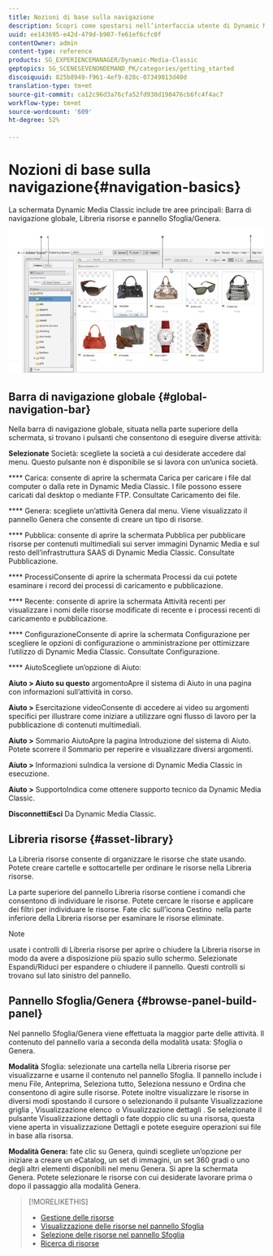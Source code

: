 ```yaml
---
title: Nozioni di base sulla navigazione
description: Scopri come spostarsi nell’interfaccia utente di Dynamic Media Classic.
uuid: ee143695-e42d-479d-b907-fe61ef6cfc0f
contentOwner: admin
content-type: reference
products: SG_EXPERIENCEMANAGER/Dynamic-Media-Classic
geptopics: SG_SCENESEVENONDEMAND_PK/categories/getting_started
discoiquuid: 825b8949-f961-4ef9-828c-07349013d40d
translation-type: tm+mt
source-git-commit: ca12c96d3a76cfa52fd930d190476cb6fc4f4ac7
workflow-type: tm+mt
source-wordcount: '609'
ht-degree: 52%

---
```



# Nozioni di base sulla navigazione{#navigation-basics}

La schermata Dynamic Media Classic include tre aree principali: Barra di navigazione globale, Libreria risorse e pannello Sfoglia/Genera.

![Nozioni di base sulla navigazione](/help/assets/gs_navigation_basics_popup_popup.png)

## Barra di navigazione globale {#global-navigation-bar}

Nella barra di navigazione globale, situata nella parte superiore della schermata, si trovano i pulsanti che consentono di eseguire diverse attività:

**Selezionate** Società: scegliete la società a cui desiderate accedere dal menu. Questo pulsante non è disponibile se si lavora con un’unica società.

**** Carica: consente di aprire la schermata Carica per caricare i file dal computer o dalla rete in Dynamic Media Classic. I file possono essere caricati dal desktop o mediante FTP. Consultate Caricamento dei file.

**** Genera: scegliete un’attività Genera dal menu. Viene visualizzato il pannello Genera che consente di creare un tipo di risorse.

**** Pubblica: consente di aprire la schermata Pubblica per pubblicare risorse per contenuti multimediali sui server immagini Dynamic Media e sul resto dell’infrastruttura SAAS di Dynamic Media Classic. Consultate Pubblicazione.

**** ProcessiConsente di aprire la schermata Processi da cui potete esaminare i record dei processi di caricamento e pubblicazione.

**** Recente: consente di aprire la schermata Attività recenti per visualizzare i nomi delle risorse modificate di recente e i processi recenti di caricamento e pubblicazione.

**** ConfigurazioneConsente di aprire la schermata Configurazione per scegliere le opzioni di configurazione o amministrazione per ottimizzare l’utilizzo di Dynamic Media Classic. Consultate Configurazione.

**** AiutoScegliete un’opzione di Aiuto:

**Aiuto > Aiuto su questo** argomentoApre il sistema di Aiuto in una pagina con informazioni sull’attività in corso.

**Aiuto >** Esercitazione videoConsente di accedere ai video su argomenti specifici per illustrare come iniziare a utilizzare ogni flusso di lavoro per la pubblicazione di contenuti multimediali.

**Aiuto >** Sommario AiutoApre la pagina Introduzione del sistema di Aiuto. Potete scorrere il Sommario per reperire e visualizzare diversi argomenti.

**Aiuto >** Informazioni suIndica la versione di Dynamic Media Classic in esecuzione.

**Aiuto >** SupportoIndica come ottenere supporto tecnico da Dynamic Media Classic.

**DisconnettiEsci** Da Dynamic Media Classic.

## Libreria risorse {#asset-library}

La Libreria risorse consente di organizzare le risorse che state usando. Potete creare cartelle e sottocartelle per ordinare le risorse nella Libreria risorse.

La parte superiore del pannello Libreria risorse contiene i comandi che consentono di individuare le risorse. Potete cercare le risorse e applicare dei filtri per individuare le risorse. Fate clic sull’icona Cestino  nella parte inferiore della Libreria risorse per esaminare le risorse eliminate.

>[!NOTE]
>
>usate i controlli di Libreria risorse per aprire o chiudere la Libreria risorse in modo da avere a disposizione più spazio sullo schermo. Selezionate Espandi/Riduci per espandere o chiudere il pannello. Questi controlli si trovano sul lato sinistro del pannello.

## Pannello Sfoglia/Genera {#browse-panel-build-panel}

Nel pannello Sfoglia/Genera viene effettuata la maggior parte delle attività. Il contenuto del pannello varia a seconda della modalità usata: Sfoglia o Genera.

**Modalità** Sfoglia: selezionate una cartella nella Libreria risorse per visualizzarne e usarne il contenuto nel pannello Sfoglia. Il pannello include i menu File, Anteprima, Seleziona tutto, Seleziona nessuno e Ordina che consentono di agire sulle risorse. Potete inoltre visualizzare le risorse in diversi modi spostando il cursore o selezionando il pulsante Visualizzazione griglia , Visualizzazione elenco  o Visualizzazione dettagli . Se selezionate il pulsante Visualizzazione dettagli o fate doppio clic su una risorsa, questa viene aperta in visualizzazione Dettagli e potete eseguire operazioni sui file in base alla risorsa. 

**Modalità Genera:** fate clic su Genera, quindi scegliete un’opzione per iniziare a creare un eCatalog, un set di immagini, un set 360 gradi o uno degli altri elementi disponibili nel menu Genera. Si apre la schermata Genera. Potete selezionare le risorse con cui desiderate lavorare prima o dopo il passaggio alla modalità Genera.

>[!MORELIKETHIS]
>
>* [Gestione delle risorse](about-managing-assets.md)
>* [Visualizzazione delle risorse nel pannello Sfoglia](viewing-assets-browse-panel.md#viewing_assets_in_the_browse_panel)
>* [Selezione delle risorse nel pannello Sfoglia](selecting-assets-browse-panel.md#selecting_assets_in_the_browse_panel)
>* [Ricerca di risorse](searching-assets.md#searching_assets)

